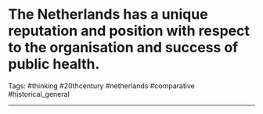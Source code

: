 # The Netherlands has a unique reputation and position with respect to the organisation and success of public health.
Tags: #thinking #20thcentury #netherlands #comparative #historical_general 

---